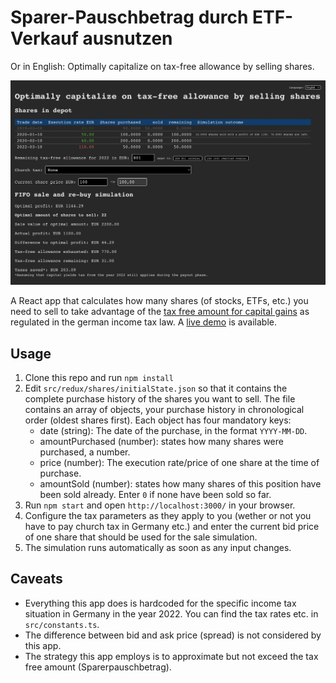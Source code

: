 # Sparer-Pauschbetrag durch ETF-Verkauf ausnutzen

Or in English: Optimally capitalize on tax-free allowance by selling shares.

![Screenshot of app](public/screenshot.png 'Screenshot of app')

A React app that calculates how many shares (of stocks, ETFs, etc.) you need to sell to take advantage of the [tax free amount for capital gains](https://de.wikipedia.org/wiki/Sparer-Pauschbetrag) as regulated in the german income tax law. A [live demo](https://timotaglieber.de/sparerpauschbetrag-durch-etf-verkauf-ausnutzen/) is available.

## Usage

 1. Clone this repo and run `npm install`
 1. Edit `src/redux/shares/initialState.json` so that it contains the complete purchase history of the shares you want to sell. The file contains an array of objects, your purchase history in chronological order (oldest shares first). Each object has four mandatory keys:
    * date (string): The date of the purchase, in the format `YYYY-MM-DD`.
    * amountPurchased (number): states how many shares were purchased, a number.
    * price (number): The execution rate/price of one share at the time of purchase.
    * amountSold (number): states how many shares of this position have been sold already. Enter `0` if none have been sold so far.
 1. Run `npm start` and open `http://localhost:3000/` in your browser.
 1. Configure the tax parameters as they apply to you (wether or not you have to pay church tax in Germany etc.) and enter the current bid price of one share that should be used for the sale simulation.
 1. The simulation runs automatically as soon as any input changes.

## Caveats

 * Everything this app does is hardcoded for the specific income tax situation in Germany in the year 2022. You can find the tax rates etc. in `src/constants.ts`.
 * The difference between bid and ask price (spread) is not considered by this app.
 * The strategy this app employs is to approximate but not exceed the tax free amount (Sparerpauschbetrag).
